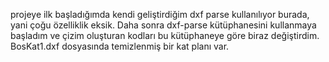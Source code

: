 projeye ilk başladığımda kendi geliştirdiğim dxf parse kullanılıyor burada, yani çoğu özelliklik eksik. Daha sonra dxf-parse kütüphanesini kullanmaya başladım ve çizim oluşturan kodları bu kütüphaneye göre biraz değiştirdim. 
BosKat1.dxf dosyasında temizlenmiş bir kat planı var.
